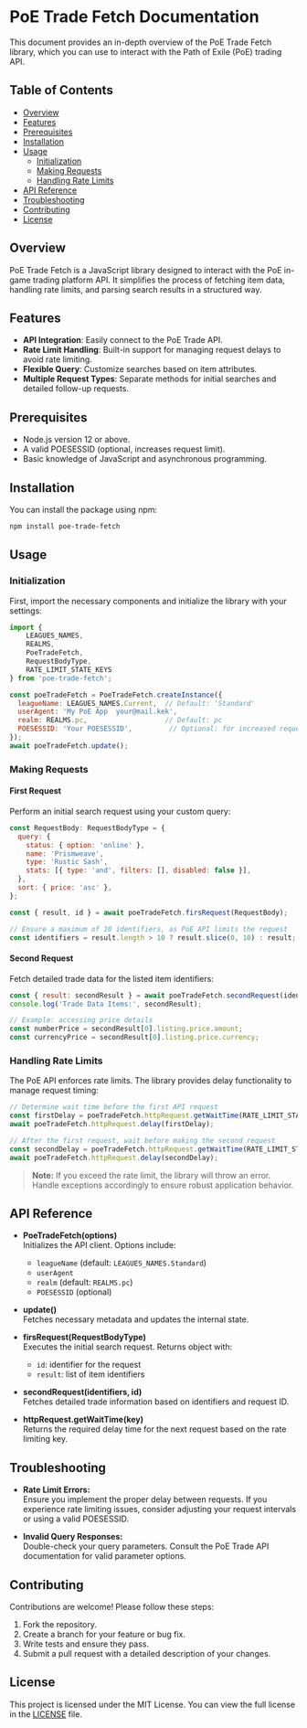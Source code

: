 # PoE Trade Fetch Documentation

This document provides an in-depth overview of the PoE Trade Fetch library, which you can use to interact with the Path of Exile (PoE) trading API.

## Table of Contents

- [Overview](#overview)
- [Features](#features)
- [Prerequisites](#prerequisites)
- [Installation](#installation)
- [Usage](#usage)
  - [Initialization](#initialization)
  - [Making Requests](#making-requests)
  - [Handling Rate Limits](#handling-rate-limits)
- [API Reference](#api-reference)
- [Troubleshooting](#troubleshooting)
- [Contributing](#contributing)
- [License](#license)

## Overview

PoE Trade Fetch is a JavaScript library designed to interact with the PoE in-game trading platform API. It simplifies the process of fetching item data, handling rate limits, and parsing search results in a structured way.

## Features

- **API Integration**: Easily connect to the PoE Trade API.
- **Rate Limit Handling**: Built-in support for managing request delays to avoid rate limiting.
- **Flexible Query**: Customize searches based on item attributes.
- **Multiple Request Types**: Separate methods for initial searches and detailed follow-up requests.

## Prerequisites

- Node.js version 12 or above.
- A valid POESESSID (optional, increases request limit).
- Basic knowledge of JavaScript and asynchronous programming.

## Installation

You can install the package using npm:

```bash
npm install poe-trade-fetch
```

## Usage

### Initialization

First, import the necessary components and initialize the library with your settings:

```javascript
import { 
    LEAGUES_NAMES, 
    REALMS, 
    PoeTradeFetch, 
    RequestBodyType,
    RATE_LIMIT_STATE_KEYS
} from 'poe-trade-fetch';

const poeTradeFetch = PoeTradeFetch.createInstance({
  leagueName: LEAGUES_NAMES.Current,  // Default: 'Standard'
  userAgent: 'My PoE App  your@mail.kek',
  realm: REALMS.pc,                   // Default: pc
  POESESSID: 'Your POESESSID',         // Optional: for increased request rate
});
await poeTradeFetch.update();
```

### Making Requests

#### First Request

Perform an initial search request using your custom query:

```javascript
const RequestBody: RequestBodyType = {
  query: {
    status: { option: 'online' },
    name: 'Prismweave',
    type: 'Rustic Sash',
    stats: [{ type: 'and', filters: [], disabled: false }],
  },
  sort: { price: 'asc' },
};

const { result, id } = await poeTradeFetch.firsRequest(RequestBody);

// Ensure a maximum of 10 identifiers, as PoE API limits the request
const identifiers = result.length > 10 ? result.slice(0, 10) : result;
```

#### Second Request

Fetch detailed trade data for the listed item identifiers:

```javascript
const { result: secondResult } = await poeTradeFetch.secondRequest(identifiers, id);
console.log('Trade Data Items:', secondResult);

// Example: accessing price details
const numberPrice = secondResult[0].listing.price.amount;
const currencyPrice = secondResult[0].listing.price.currency;
```

### Handling Rate Limits

The PoE API enforces rate limits. The library provides delay functionality to manage request timing:

```javascript
// Determine wait time before the first API request
const firstDelay = poeTradeFetch.httpRequest.getWaitTime(RATE_LIMIT_STATE_KEYS.POE_API_FIRST_REQUEST);
await poeTradeFetch.httpRequest.delay(firstDelay);

// After the first request, wait before making the second request
const secondDelay = poeTradeFetch.httpRequest.getWaitTime(RATE_LIMIT_STATE_KEYS.POE_API_SECOND_REQUEST);
await poeTradeFetch.httpRequest.delay(secondDelay);
```

> **Note:** If you exceed the rate limit, the library will throw an error. Handle exceptions accordingly to ensure robust application behavior.

## API Reference

- **PoeTradeFetch(options)**  
  Initializes the API client. Options include:
  - `leagueName` (default: `LEAGUES_NAMES.Standard`)
  - `userAgent`  
  - `realm` (default: `REALMS.pc`)
  - `POESESSID` (optional)

- **update()**  
  Fetches necessary metadata and updates the internal state.

- **firsRequest(RequestBodyType)**  
  Executes the initial search request. Returns object with:
  - `id`: identifier for the request
  - `result`: list of item identifiers

- **secondRequest(identifiers, id)**  
  Fetches detailed trade information based on identifiers and request ID.

- **httpRequest.getWaitTime(key)**  
  Returns the required delay time for the next request based on the rate limiting key.

## Troubleshooting

- **Rate Limit Errors:**  
  Ensure you implement the proper delay between requests. If you experience rate limiting issues, consider adjusting your request intervals or using a valid POESESSID.

- **Invalid Query Responses:**  
  Double-check your query parameters. Consult the PoE Trade API documentation for valid parameter options.

## Contributing

Contributions are welcome! Please follow these steps:

1. Fork the repository.
2. Create a branch for your feature or bug fix.
3. Write tests and ensure they pass.
4. Submit a pull request with a detailed description of your changes.

## License

This project is licensed under the MIT License. You can view the full license in the [LICENSE](LICENSE) file.